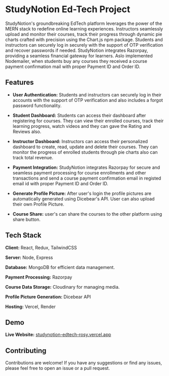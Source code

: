 # StudyNotion Ed-Tech Project

StudyNotion's groundbreaking EdTech platform leverages the power of the MERN stack to redefine online learning experiences. Instructors seamlessly upload and monitor their courses, track their progress through dynamic pie charts crafted with precision using the Chart.js npm package. Students and instructors can securely log in securely with the support of OTP verification and recover passwords if needed. StudyNotion integrates Razorpay, providing a seamless financial gateway for learners. Aslo implemented Nodemailer, when students buy any courses they received a course payment confirmation mail with proper Payment ID and Order ID.


## Features

- **User Authentication:** Students and instructors can securely log in their accounts with the support of OTP verification and also includes a forgot password functionality.

- **Student Dashboard:** Students can access their dashboard after registering for courses. They can view their enrolled courses, track their learning progress, watch videos and they can gave the Rating and Reviews also.

- **Instructor Dashboard:** Instructors can access their personalized dashboard to create, read, update and delete their courses. They can monitor the progress of enrolled students through pie charts also can track total revenue. 

- **Payment Integration:** StudyNotion integrates Razorpay for secure and seamless payment processing for course enrollments and other transactions and send a course payment confirmation email in registed email id with proper Payment ID and Order ID.

- **Generate Profile Picture:** After user's login the profile pictures are automatically generated using Dicebear's API. User can also upload their own Profile Picture.

- **Course Share:** user's can share the courses to the other platform using share button.


## Tech Stack

**Client:** React, Redux, TailwindCSS

**Server:** Node, Express

**Database:** MongoDB for efficient data management.

**Payment Processing:** Razorpay 

**Course Data Storage:** Cloudinary for managing media.

**Profile Picture Generation:** Dicebear API

**Hosting:** Vercel, Render


## Demo

**Live Website:** [studynotion-edtech-rosy.vercel.app](studynotion-edtech-rosy.vercel.app)


## Contributing

Contributions are welcome! If you have any suggestions or find any issues, please feel free to open an issue or a pull request.
